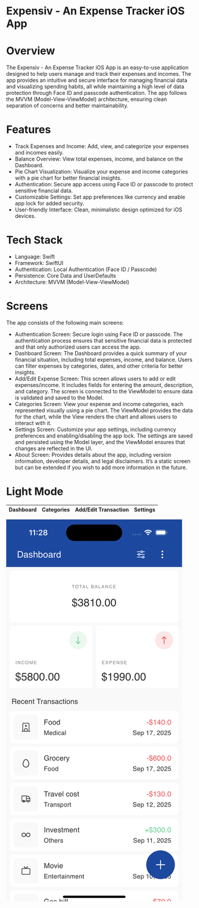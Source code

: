 # Expensiv - An Expense Tracker iOS App
# Overview
The Expensiv - An Expense Tracker iOS App is an easy-to-use application designed to help users manage and track their expenses and incomes. The app provides an intuitive and secure interface for managing financial data and visualizing spending habits, all while maintaining a high level of data protection through Face ID and passcode authentication. The app follows the MVVM (Model-View-ViewModel) architecture, ensuring clean separation of concerns and better maintainability.

# Features
- Track Expenses and Income: Add, view, and categorize your expenses and incomes easily.
- Balance Overview: View total expenses, income, and balance on the Dashboard.
- Pie Chart Visualization: Visualize your expense and income categories with a pie chart for better financial insights.
- Authentication: Secure app access using Face ID or passcode to protect sensitive financial data.
- Customizable Settings: Set app preferences like currency and enable app lock for added security.
- User-friendly Interface: Clean, minimalistic design optimized for iOS devices.

# Tech Stack
- Language: Swift
- Framework: SwiftUI
- Authentication: Local Authentication (Face ID / Passcode)
- Persistence: Core Data and UserDefaults
- Architecture: MVVM (Model-View-ViewModel)

# Screens
The app consists of the following main screens:
- Authentication Screen: Secure login using Face ID or passcode. The authentication process ensures that sensitive financial data is protected and that only authorized users can access the app.
- Dashboard Screen: The Dashboard provides a quick summary of your financial situation, including total expenses, income, and balance. Users can filter expenses by categories, dates, and other criteria for better insights.
- Add/Edit Expense Screen: This screen allows users to add or edit expenses/income. It includes fields for entering the amount, description, and category. The screen is connected to the ViewModel to ensure data is validated and saved to the Model.
- Categories Screen: View your expense and income categories, each represented visually using a pie chart. The ViewModel provides the data for the chart, while the View renders the chart and allows users to interact with it.
- Settings Screen: Customize your app settings, including currency preferences and enabling/disabling the app lock. The settings are saved and persisted using the Model layer, and the ViewModel ensures that changes are reflected in the UI.
- About Screen: Provides details about the app, including version information, developer details, and legal disclaimers. It’s a static screen but can be extended if you wish to add more information in the future.

# Light Mode

Dashboard | Categories | Add/Edit Transaction | Settings 
--- | --- | --- |--- 
![Alt text](https://github.com/Anusha-Burra-NP/Expensiv-iOS/blob/main/Screenshots/Dashboard_light.png)

